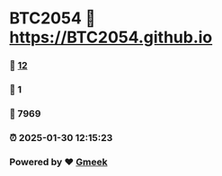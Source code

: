 # BTC2054 :link: https://BTC2054.github.io 
### :page_facing_up: [12](https://BTC2054.github.io/tag.html) 
### :speech_balloon: 1 
### :hibiscus: 7969 
### :alarm_clock: 2025-01-30 12:15:23 
### Powered by :heart: [Gmeek](https://github.com/Meekdai/Gmeek)

